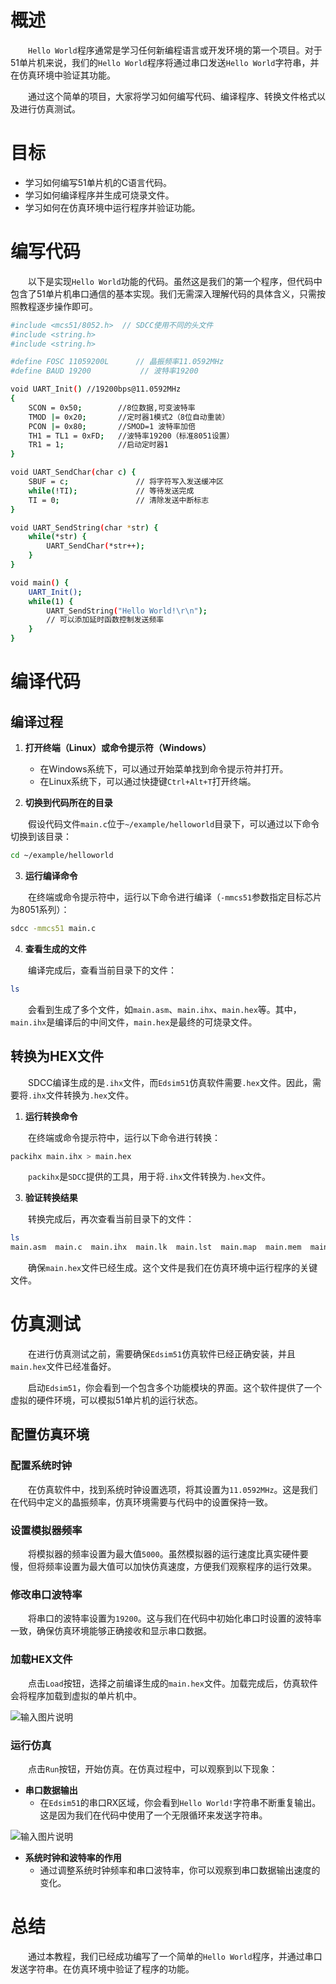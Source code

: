 
# 概述

&emsp;&emsp;`Hello World`程序通常是学习任何新编程语言或开发环境的第一个项目。对于51单片机来说，我们的`Hello World`程序将通过串口发送`Hello World`字符串，并在仿真环境中验证其功能。

&emsp;&emsp;通过这个简单的项目，大家将学习如何编写代码、编译程序、转换文件格式以及进行仿真测试。

# 目标

- 学习如何编写51单片机的C语言代码。
- 学习如何编译程序并生成可烧录文件。
- 学习如何在仿真环境中运行程序并验证功能。

# 编写代码

&emsp;&emsp;以下是实现`Hello World`功能的代码。虽然这是我们的第一个程序，但代码中包含了51单片机串口通信的基本实现。我们无需深入理解代码的具体含义，只需按照教程逐步操作即可。

```bash
#include <mcs51/8052.h>  // SDCC使用不同的头文件
#include <string.h>
#include <string.h>

#define FOSC 11059200L      // 晶振频率11.0592MHz
#define BAUD 19200           // 波特率19200

void UART_Init() //19200bps@11.0592MHz
{
    SCON = 0x50;        //8位数据,可变波特率
    TMOD |= 0x20;       //定时器1模式2（8位自动重装）
    PCON |= 0x80;       //SMOD=1 波特率加倍
    TH1 = TL1 = 0xFD;   //波特率19200（标准8051设置）
    TR1 = 1;            //启动定时器1
}

void UART_SendChar(char c) {
    SBUF = c;               // 将字符写入发送缓冲区
    while(!TI);             // 等待发送完成
    TI = 0;                 // 清除发送中断标志
}

void UART_SendString(char *str) {
    while(*str) {
        UART_SendChar(*str++);
    }
}

void main() {
    UART_Init();
    while(1) {
        UART_SendString("Hello World!\r\n");
        // 可以添加延时函数控制发送频率
    }
}
```

# 编译代码

## 编译过程

1. **打开终端（Linux）或命令提示符（Windows）**

   - 在Windows系统下，可以通过开始菜单找到命令提示符并打开。
   - 在Linux系统下，可以通过快捷键`Ctrl+Alt+T`打开终端。

2. **切换到代码所在的目录**

&emsp;&emsp;假设代码文件`main.c`位于`~/example/helloworld`目录下，可以通过以下命令切换到该目录：

```bash
cd ~/example/helloworld
```

3. **运行编译命令**

&emsp;&emsp;在终端或命令提示符中，运行以下命令进行编译（`-mmcs51`参数指定目标芯片为8051系列）：

```bash
sdcc -mmcs51 main.c
```

4. **查看生成的文件**

&emsp;&emsp;编译完成后，查看当前目录下的文件：

```bash
ls
```

&emsp;&emsp;会看到生成了多个文件，如`main.asm`、`main.ihx`、`main.hex`等。其中，`main.ihx`是编译后的中间文件，`main.hex`是最终的可烧录文件。


## 转换为HEX文件

&emsp;&emsp;SDCC编译生成的是`.ihx`文件，而`Edsim51`仿真软件需要`.hex`文件。因此，需要将`.ihx`文件转换为`.hex`文件。

1. **运行转换命令**

&emsp;&emsp;在终端或命令提示符中，运行以下命令进行转换：

```bash
packihx main.ihx > main.hex
```

&emsp;&emsp;`packihx`是`SDCC`提供的工具，用于将`.ihx`文件转换为`.hex`文件。

3. **验证转换结果**

&emsp;&emsp;转换完成后，再次查看当前目录下的文件：

```bash
ls
main.asm  main.c  main.ihx  main.lk  main.lst  main.map  main.mem  main.rel  main.rst  main.sym
```

&emsp;&emsp;确保`main.hex`文件已经生成。这个文件是我们在仿真环境中运行程序的关键文件。

# 仿真测试

&emsp;&emsp;在进行仿真测试之前，需要确保`Edsim51`仿真软件已经正确安装，并且`main.hex`文件已经准备好。

&emsp;&emsp;启动`Edsim51`，你会看到一个包含多个功能模块的界面。这个软件提供了一个虚拟的硬件环境，可以模拟51单片机的运行状态。

## 配置仿真环境

### 配置系统时钟

&emsp;&emsp;在仿真软件中，找到系统时钟设置选项，将其设置为`11.0592MHz`。这是我们在代码中定义的晶振频率，仿真环境需要与代码中的设置保持一致。

### 设置模拟器频率

&emsp;&emsp;将模拟器的频率设置为最大值`5000`。虽然模拟器的运行速度比真实硬件要慢，但将频率设置为最大值可以加快仿真速度，方便我们观察程序的运行效果。

### 修改串口波特率

&emsp;&emsp;将串口的波特率设置为`19200`。这与我们在代码中初始化串口时设置的波特率一致，确保仿真环境能够正确接收和显示串口数据。

### 加载HEX文件

&emsp;&emsp;点击`Load`按钮，选择之前编译生成的`main.hex`文件。加载完成后，仿真软件会将程序加载到虚拟的单片机中。

![输入图片说明](https://raw.githubusercontent.com/chenxiahuaxu/stackedit-app-data-img/master/imgs/2025-06-18/kfzligVvxTVPhJ8g.png)

### 运行仿真

&emsp;&emsp;点击`Run`按钮，开始仿真。在仿真过程中，可以观察到以下现象：

- **串口数据输出**
  - 在`Edsim51`的串口RX区域，你会看到`Hello World!`字符串不断重复输出。这是因为我们在代码中使用了一个无限循环来发送字符串。

![输入图片说明](https://raw.githubusercontent.com/chenxiahuaxu/stackedit-app-data-img/master/imgs/2025-06-18/BYuRk0XddQ1DgM45.png)

- **系统时钟和波特率的作用**
  - 通过调整系统时钟频率和串口波特率，你可以观察到串口数据输出速度的变化。

# 总结

&emsp;&emsp;通过本教程，我们已经成功编写了一个简单的`Hello World`程序，并通过串口发送字符串。在仿真环境中验证了程序的功能。
